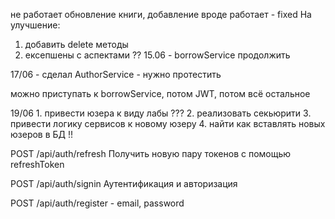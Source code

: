 не работает обновление книги, добавление вроде работает - fixed
На улучшение: 
1. добавить delete методы
2. ексепшены с аспектами ??
15.06 - borrowService продолжить

17/06 - сделал AuthorService - нужно протестить

можно приступать к borrowService, потом JWT, потом всё остальное

19/06 1. привести юзера к виду лабы ???
      2. реализовать секьюрити
      3. привести логику сервисов к новому юзеру
      4. найти как вставлять новых юзеров в БД !!

POST /api/auth/refresh
Получить новую пару токенов с помощью refreshToken

POST /api/auth/signin
Аутентификация и авторизация

POST /api/auth/register - email, password



